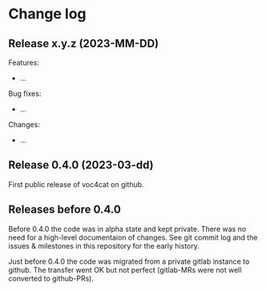 # Change log

## Release x.y.z (2023-MM-DD)

Features:

- ...

Bug fixes:

- ...

Changes:

- ...


## Release 0.4.0 (2023-03-dd)

First public release of voc4cat on github.


## Releases before 0.4.0

Before 0.4.0 the code was in alpha state and kept private.
There was no need for a high-level documentaion of changes.
See git commit log and the issues & milestones in this repository for the early history.

Just before 0.4.0 the code was migrated from a private gitlab instance to github.
The transfer went OK but not perfect (gitlab-MRs were not well converted to github-PRs).
